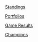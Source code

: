 [Standings](standings.html)

[Portfolios](portfolios.html)

[Game Results](games.html)

[Champions](champions.html)

